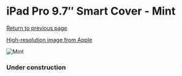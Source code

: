 # iPad Pro 9.7″ Smart Cover - Mint

[Return to previous page](/ipad_pro97)

[High-resolution image from Apple](https://store.storeimages.cdn-apple.com/8756/as-images.apple.com/is/MMG62?wid=4500&hei=4500&fmt=png)

<div style="width: 384px"><img src="/everypreview/MMG62.png" alt="Mint"></div>

### Under construction
